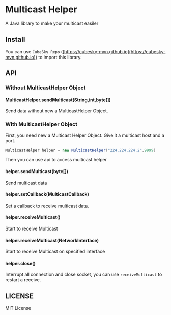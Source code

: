 # Multicast Helper
A Java library to make your multicast easiler

## Install
You can use `CubeSky Repo` ([https://cubesky-mvn.github.io](https://cubesky-mvn.github.io)) to import this library.

## API
### Without MulticastHelper Object
#### MulticastHelper.sendMulticast(String,int,byte[])
Send data without new a MulticastHelper Object.

### With MulticastHelper Object
First, you need new a Multicast Helper Object. Give it a multicast host and a port.

```java
MulticastHelper helper = new MulticastHelper("224.224.224.2",9999)
```

Then you can use api to access multicast helper

#### helper.sendMulticast(byte[])
Send multicast data

#### helper.setCallback(MulticastCallback)
Set a callback to receive multicast data.

#### helper.receiveMulticast()
Start to receive Multicast

#### helper.receiveMulticast(NetworkInterface)
Start to receive Multicast on specified interface

#### helper.close()
Interrupt all connection and close socket, you can use `receiveMulticast` to restart a receive.

## LICENSE
MIT License
